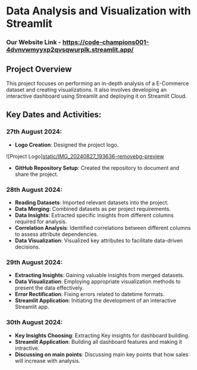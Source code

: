 # Data Analysis and Visualization with Streamlit

### Our Website Link - https://code-champions001-4dvnvwmyyxp2qvsqwurplk.streamlit.app/

## Project Overview
This project focuses on performing an in-depth analysis of a E-Commerce dataset and creating visualizations. It also involves developing an interactive dashboard using Streamlit and deploying it on Streamlit Cloud. 

## Key Dates and Activities:

### 27th August 2024:
- **Logo Creation**: Designed the project logo.

![Project Logo][static/IMG_20240827_193636-removebg-preview](https://github.com/user-attachments/assets/d299795a-4d35-456a-9a7a-c6c5f3e44219)

- **GitHub Repository Setup**: Created the repository to document and share the project.

### 28th August 2024:
- **Reading Datasets**: Imported relevant datasets into the project.
- **Data Merging**: Combined datasets as per project requirements.
- **Data Insights**: Extracted specific insights from different columns required for analysis.
- **Correlation Analysis**: Identified correlations between different columns to assess attribute dependencies.
- **Data Visualization**: Visualized key attributes to facilitate data-driven decisions.
 
### 29th August 2024:

- **Extracting Insights**: Gaining valuable insights from merged datasets.
- **Data Visualization**: Employing appropriate visualization methods to present the data effectively.
- **Error Rectification**: Fixing errors related to datetime formats.
- **Streamlit Application**: Initiating the development of an interactive Streamlit app.



### 30th August 2024:

- **Key Insights Choosing**: Extracting Key insights for dashboard building.
- **Streamlit Application**: Building all dashboard features and making it intractive.
- **Discussing on main points**: Discussing main key points that how sales will increase with analysis.
